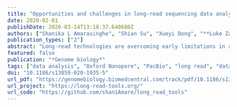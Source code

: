 ```yaml
---
title: "Opportunities and challenges in long-read sequencing data analysis"
date: 2020-02-01
publishDate: 2020-03-14T13:18:37.640680Z
authors: ["Shanika L Amarasinghe", "Shian Su", "Xueyi Dong", "**Luke Zappia**", "Matthew E Ritchie", "Quentin Gouil"]
publication_types: ["2"]
abstract: "Long-read technologies are overcoming early limitations in accuracy and throughput, broadening their application domains in genomics. Dedicated analysis tools that take into account the characteristics of long-read data are thus required, but the fast pace of development of such tools can be overwhelming. To assist in the design and analysis of long-read sequencing projects, we review the current landscape of available tools and present an online interactive database, long-read-tools.org, to facilitate their browsing. We further focus on the principles of error correction, base modification detection, and long-read transcriptomics analysis and highlight the challenges that remain"
featured: false
publication: "*Genome biology*"
tags: ["data analysis", "Oxford Nanopore", "PacBio", "long read", "database"]
doi: "10.1186/s13059-020-1935-5"
url_pdf: "https://genomebiology.biomedcentral.com/track/pdf/10.1186/s13059-020-1935-5"
url_project: "https://long-read-tools.org/"
url_code: "https://github.com/shaniAmare/long_read_tools"
---
```


